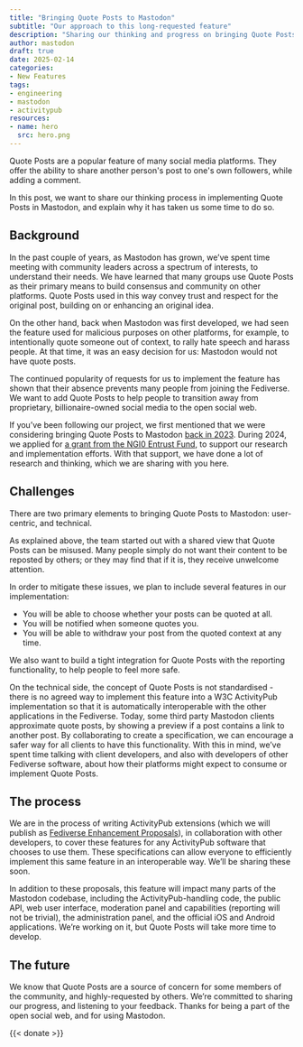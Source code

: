 ```yaml
---
title: "Bringing Quote Posts to Mastodon"
subtitle: "Our approach to this long-requested feature"
description: "Sharing our thinking and progress on bringing Quote Posts to Mastodon, with a goal to create a safe and respectful space for everyone."
author: mastodon
draft: true
date: 2025-02-14
categories:
- New Features
tags:
- engineering
- mastodon
- activitypub
resources:
- name: hero
  src: hero.png
---
```


Quote Posts are a popular feature of many social media platforms. They offer the ability to share another person's post to one's own followers, while adding a comment.

In this post, we want to share our thinking process in implementing Quote Posts in Mastodon, and explain why it has taken us some time to do so.

## Background

In the past couple of years, as Mastodon has grown, we’ve spent time meeting with community leaders across a spectrum of interests, to understand their needs. We have learned that many groups use Quote Posts as their primary means to build consensus and community on other platforms. Quote Posts used in this way convey trust and respect for the original post, building on or enhancing an original idea.

On the other hand, back when Mastodon was first developed, we had seen the feature used for malicious purposes on other platforms, for example, to intentionally quote someone out of context, to rally hate speech and harass people. At that time, it was an easy decision for us: Mastodon would not have quote posts.

The continued popularity of requests for us to implement the feature has shown that their absence prevents many people from joining the Fediverse. We want to add Quote Posts to help people to transition away from proprietary, billionaire-owned social media to the open social web.

If you’ve been following our project, we first mentioned that we were considering bringing Quote Posts to Mastodon [back in 2023](https://blog.joinmastodon.org/2023/05/a-new-onboarding-experience-on-mastodon/). During 2024, we applied for [a grant from the NGI0 Entrust Fund](https://nlnet.nl/project/Mastodon-Quoting/), to support our research and implementation efforts. With that support, we have done a lot of research and thinking, which we are sharing with you here.

## Challenges

There are two primary elements to bringing Quote Posts to Mastodon: user-centric, and technical.

As explained above, the team started out with a shared view that Quote Posts can be misused. Many people simply do not want their content to be reposted by others; or they may find that if it is, they receive unwelcome attention.

In order to mitigate these issues, we plan to include several features in our implementation:

- You will be able to choose whether your posts can be quoted at all.
- You will be notified when someone quotes you.
- You will be able to withdraw your post from the quoted context at any time.

We also want to build a tight integration for Quote Posts with the reporting functionality, to help people to feel more safe.

On the technical side, the concept of Quote Posts is not standardised - there is no agreed way to implement this feature into a W3C ActivityPub implementation so that it is automatically interoperable with the other applications in the Fediverse. Today, some third party Mastodon clients approximate quote posts, by showing a preview if a post contains a link to another post. By collaborating to create a specification, we can encourage a safer way for all clients to have this functionality. With this in mind, we’ve spent time talking with client developers, and also with developers of other Fediverse software, about how their platforms might expect to consume or implement Quote Posts.

## The process

We are in the process of writing ActivityPub extensions (which we will publish as [Fediverse Enhancement Proposals](https://codeberg.org/fediverse/fep)), in collaboration with other developers, to cover these features for any ActivityPub software that chooses to use them. These specifications can allow everyone to efficiently implement this same feature in an interoperable way. We’ll be sharing these soon.

In addition to these proposals, this feature will impact many parts of the Mastodon codebase, including the ActivityPub-handling code, the public API, web user interface, moderation panel and capabilities (reporting will not be trivial), the administration panel, and the official iOS and Android applications. We’re working on it, but Quote Posts will take more time to develop.

## The future

We know that Quote Posts are a source of concern for some members of the community, and highly-requested by others. We’re committed to sharing our progress, and listening to your feedback. Thanks for being a part of the open social web, and for using Mastodon.

{{< donate >}}
